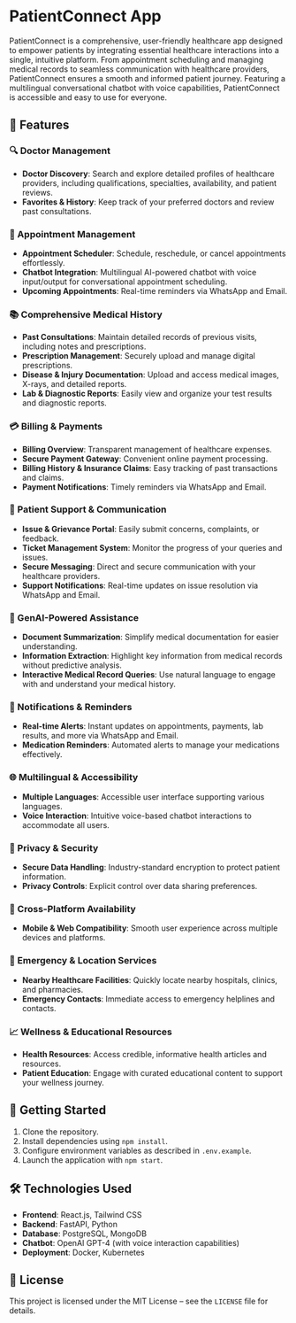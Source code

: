 # PatientConnect App

PatientConnect is a comprehensive, user-friendly healthcare app designed to empower patients by integrating essential healthcare interactions into a single, intuitive platform. From appointment scheduling and managing medical records to seamless communication with healthcare providers, PatientConnect ensures a smooth and informed patient journey. Featuring a multilingual conversational chatbot with voice capabilities, PatientConnect is accessible and easy to use for everyone.

## 🌟 Features

### 🔍 Doctor Management
- **Doctor Discovery**: Search and explore detailed profiles of healthcare providers, including qualifications, specialties, availability, and patient reviews.
- **Favorites & History**: Keep track of your preferred doctors and review past consultations.

### 📅 Appointment Management
- **Appointment Scheduler**: Schedule, reschedule, or cancel appointments effortlessly.
- **Chatbot Integration**: Multilingual AI-powered chatbot with voice input/output for conversational appointment scheduling.
- **Upcoming Appointments**: Real-time reminders via WhatsApp and Email.

### 📚 Comprehensive Medical History
- **Past Consultations**: Maintain detailed records of previous visits, including notes and prescriptions.
- **Prescription Management**: Securely upload and manage digital prescriptions.
- **Disease & Injury Documentation**: Upload and access medical images, X-rays, and detailed reports.
- **Lab & Diagnostic Reports**: Easily view and organize your test results and diagnostic reports.

### 💳 Billing & Payments
- **Billing Overview**: Transparent management of healthcare expenses.
- **Secure Payment Gateway**: Convenient online payment processing.
- **Billing History & Insurance Claims**: Easy tracking of past transactions and claims.
- **Payment Notifications**: Timely reminders via WhatsApp and Email.

### 📢 Patient Support & Communication
- **Issue & Grievance Portal**: Easily submit concerns, complaints, or feedback.
- **Ticket Management System**: Monitor the progress of your queries and issues.
- **Secure Messaging**: Direct and secure communication with your healthcare providers.
- **Support Notifications**: Real-time updates on issue resolution via WhatsApp and Email.

### 🤖 GenAI-Powered Assistance
- **Document Summarization**: Simplify medical documentation for easier understanding.
- **Information Extraction**: Highlight key information from medical records without predictive analysis.
- **Interactive Medical Record Queries**: Use natural language to engage with and understand your medical history.

### 🔔 Notifications & Reminders
- **Real-time Alerts**: Instant updates on appointments, payments, lab results, and more via WhatsApp and Email.
- **Medication Reminders**: Automated alerts to manage your medications effectively.

### 🌐 Multilingual & Accessibility
- **Multiple Languages**: Accessible user interface supporting various languages.
- **Voice Interaction**: Intuitive voice-based chatbot interactions to accommodate all users.

### 🔐 Privacy & Security
- **Secure Data Handling**: Industry-standard encryption to protect patient information.
- **Privacy Controls**: Explicit control over data sharing preferences.

### 📱 Cross-Platform Availability
- **Mobile & Web Compatibility**: Smooth user experience across multiple devices and platforms.

### 📍 Emergency & Location Services
- **Nearby Healthcare Facilities**: Quickly locate nearby hospitals, clinics, and pharmacies.
- **Emergency Contacts**: Immediate access to emergency helplines and contacts.

### 📈 Wellness & Educational Resources
- **Health Resources**: Access credible, informative health articles and resources.
- **Patient Education**: Engage with curated educational content to support your wellness journey.

## 🚀 Getting Started
1. Clone the repository.
2. Install dependencies using `npm install`.
3. Configure environment variables as described in `.env.example`.
4. Launch the application with `npm start`.

## 🛠️ Technologies Used
- **Frontend**: React.js, Tailwind CSS
- **Backend**: FastAPI, Python
- **Database**: PostgreSQL, MongoDB
- **Chatbot**: OpenAI GPT-4 (with voice interaction capabilities)
- **Deployment**: Docker, Kubernetes

## 📜 License
This project is licensed under the MIT License – see the `LICENSE` file for details.
